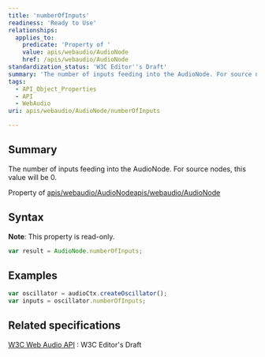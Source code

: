 ```yaml
---
title: 'numberOfInputs'
readiness: 'Ready to Use'
relationships:
  applies_to:
    predicate: 'Property of '
    value: apis/webaudio/AudioNode
    href: /apis/webaudio/AudioNode
standardization_status: 'W3C Editor''s Draft'
summary: 'The number of inputs feeding into the AudioNode. For source nodes, this value will be 0.'
tags:
  - API_Object_Properties
  - API
  - WebAudio
uri: apis/webaudio/AudioNode/numberOfInputs

---
```

## Summary

The number of inputs feeding into the AudioNode. For source nodes, this value will be 0.

Property of [apis/webaudio/AudioNode](/apis/webaudio/AudioNode)[apis/webaudio/AudioNode](/apis/webaudio/AudioNode)

## Syntax

**Note**: This property is read-only.

``` js
var result = AudioNode.numberOfInputs;
```

## Examples

``` js
var oscillator = audioCtx.createOscillator();
var inputs = oscillator.numberOfInputs;
```

## Related specifications

[W3C Web Audio API](http://webaudio.github.io/web-audio-api/)
:   W3C Editor's Draft

